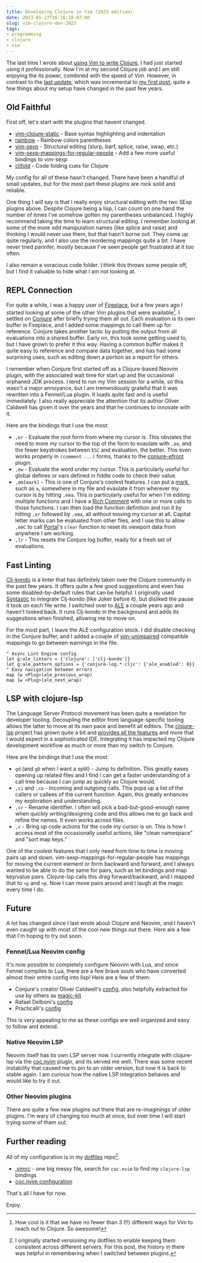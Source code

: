```yaml
---
title: Developing Clojure in Vim (2023 edition)
date: 2023-05-27T16:16:10-07:00
slug: vim-clojure-dev-2023
tags:
- programming
- clojure
- vim
---
```


The last time I wrote about [using Vim to write Clojure][1], I had just started using it professionally. Now I'm at my second Clojure job and I am still enjoying the its power, combined with the speed of Vim. However, in contrast to the [last update][26], which was incremental to [my first post][2], quite a few things about my setup have changed in the past few years.

<!--more-->

## Old Faithful

First off, let's start with the plugins that havent changed.

* [vim-clojure-static][3] - Base syntax highlighting and indentation
* [rainbow][4] - Rainbow colors parentheses
* [vim-sexp][5] - Structural editing (slurp, barf, splice, raise, swap, etc.)
* [vim-sexp-mappings-for-regular-people][6] - Add a few more useful bindings to vim-sexp
* [cljfold][7] - Code folding cues for Clojure

My config for all of these hasn't changed. There have been a handful of small updates, but for the most part these plugins are rock solid and reliable.

One thing I will say is that I really enjoy structural editing with the two SExp plugins above. Despite Clojure being a lisp, I can count on one hand the number of times I've somehow gotten my parentheses unbalanced. I highly recommend taking the time to learn structural editing. I remember looking at some of the more odd manipulation names (like splice and raise) and thinking I would never use them, but that hasn't borne out. They come up quite regularly, and I also use the reordering mappings quite a bit. I have never tried parinfer, mostly because I've seen people get frustrated at it too often.

I also remain a voracious code folder. I think this throws some people off, but I find it valuable to hide what I am not looking at.

## REPL Connection

For quite a while, I was a happy user of [Fireplace][8], but a few years ago I started looking at some of the other Vim plugins that were available[^1]. I settled on  [Conjure][9] after briefly trying them all out. Each evaluation is its own buffer in Fireplace, and I added some mappings to call them up for reference. Conjure takes another tactic by putting the output from all evaluations into a shared buffer. Early on, this took some getting used to, but I have grown to prefer it this way. Having a common buffer makes it quite easy to reference and compare data together, and has had some surprising uses, such as editing down a portion as a report for others.

I remember when Conjure first started off as a Clojure-based Neovim plugin, with the associated wait time for start up and the occasional orphaned JDK process. I tend to run my Vim session for a while, so this wasn't a major annoyance, but I am tremendously grateful that it was rewritten into a Fennel/Lua plugin. It loads quite fast and is useful immediately. I also really appreciate the attention that its author Oliver Caldwell has given it over the years and that he continues to innovate with it.

Here are the bindings that I use the most:
* `,er` - Evaluate the root form from where my cursor is. This obviates the need to more my cursor to the top of the form to evaulate with `,ee`, and the fewer keystrokes between `ESC` and evaluation, the better. This even works properly in `(comment ...)` forms, thanks to the [conjure-efroot][27] plugin.
* `,ew` - Evaluate the word under my cursor. This is particularly useful for global defines or vars defined in fiddle code to check their value.
* `,em[mark]` - This is one of Conjure's coolest features. I can put a [mark][10], such as `a`, somewhere in my file and evaulate it from wherever my cursor is by hitting `,ema`. This is particularly useful for when I'm editing multiple functions and I have a [Rich Comment][11] with one or more calls to those functions. I can then load the function definition and run it by hitting `,er` followed by `,ema`, all without moving my cursor at all. Capital letter marks can be evaluated from other files, and I use this to allow `,emC` to call [Portal][12]'s `clear` function to reset its viewport data from anywhere I am working.
* `,lr` - This resets the Conjure log buffer, ready for a fresh set of evaluations.

## Fast Linting

[Clj-kondo][12] is a linter that has definitely taken over the Clojure community in the past few years. It offers quite a few good suggestions and even has some disabled-by-default rules that can be helpful. I originally used [Syntastic][13] to integrate Clj-kondo (like Joker before it), but disliked the pause it took on each file write. I switched over to [ALE][14] a couple years ago and haven't looked back. It runs Clj-kondo in the background and adds its suggestions when finished, allowing me to move on.

For the most part, I leave the ALE configuration stock. I did disable checking in the Conjure buffer, and I added a couple of [vim-unimpaired][15] compatible mappings to go between warnings in the file.

```vim
" Async Lint Engine config
let g:ale_linters = {'clojure': ['clj-kondo']}
let g:ale_pattern_options = {'conjure-log.*.cljc': {'ale_enabled': 0}}
" Easy navigation between errors
map [w <Plug>(ale_previous_wrap)
map ]w <Plug>(ale_next_wrap)
```

## LSP with clojure-lsp

The Language Server Protocol movement has been quite a revelation for developer tooling. Decoupling the editor from language-specific tooling allows the latter to move at its own pace and benefit all editors. The [clojure-lsp][16] project has grown quite a bit and [provides all the features][28] and more that I would expect in a sophisticated IDE. Integrating it has impacted my Clojure development workflow as much or more than my switch to Conjure.

Here are the bindings that I use the most:
* `gd` (and `gD` when I want a split) - Jump to definition. This greatly eases opening up related files and I find I can get a faster understanding of a call tree because I can jump as quickly as Clojure would.
* `,ci` and `,co` - Incoming and outgoing calls. This pops up a list of the callers or callees of the current function. Again, this greatly enhances my exploration and understanding.
* `,cr` - Rename identifier. I often will pick a bad-but-good-enough name when quickly writing/designing code and this allows me to go back and refine the names. It even works across files.
* `,c` - Bring up code actions for the code my cursor is on. This is how I access most of the occasionally useful actions, like "clean namespace" and "sort map keys."

One of the coolest features that I only need from time to time is moving pairs up and down. vim-sexp-mappings-for-regular-people has mappings for moving the current element or form backward and forward, and I always wanted to be able to do the same for pairs, such as let bindings and map key/value pairs. Clojure-lsp calls this drag forward/backward, and I mapped that to `<p` and `>p`. Now I can move pairs around and I laugh at the magic every time I do.

## Future

A lot has changed since I last wrote about Clojure and Neovim, and I haven't even caught up with most of the cool new things out there. Here are a few that I'm hoping to try out soon.

### Fennel/Lua Neovim config

It's now possible to completely configure Neovim with Lua, and since Fennel compiles to Lua, there are a few brave souls who have converted almost their entire config into lisp! Here are a few of them:

* Conjure's creator Oliver Caldwell's [config][17], also helpfully extracted for use by others as [magic-kit][18]
* Rafael Delboni's [config][19]
* Practicalli's [config][20]

This is very appealing to me as these configs are well organized and easy to follow and extend.

### Native Neovim LSP

Neovim itself has its own LSP server now. I currently integrate with clojure-lsp via the [coc.nvim][21] plugin, and its served me well. There was some recent instability that caused me to pin to an older version, but now it is back to stable again. I am curious how the native LSP integration behaves and would like to try it out.

### Other Neovim plugins

There are quite a few new plugins out there that are re-imaginings of older plugins. I'm wary of changing too much at once, but over time I will start trying some of them out.

## Further reading

All of my configuration is in my [dotfiles][22] repo[^2].

* [.vimrc][23] - one big messy file, search for `coc.nvim` to find my `clojure-lsp` bindings
* [coc.nvim configuration][25]

That's all I have for now.

Enjoy.

[1]: /2018/07/14/vim-clojure-dev-2018/
[2]: /2014/02/12/setting-up-vim-for-clojure/
[3]: https://github.com/guns/vim-clojure-static
[4]: https://github.com/luochen1990/rainbow
[5]: https://github.com/guns/vim-sexp
[6]: https://github.com/tpope/vim-sexp-mappings-for-regular-people
[7]: https://github.com/gberenfield/cljfold.vim
[8]: https://github.com/tpope/vim-fireplace
[9]: https://conjure.fun/
[10]: https://vim.fandom.com/wiki/Using_marks
[11]: https://practical.li/clojure/clojure-cli/projects/rich-comments.html
[12]: https://github.com/djblue/portal
[13]: https://github.com/vim-syntastic/syntastic
[14]: https://github.com/dense-analysis/ale
[15]: https://github.com/tpope/vim-unimpaired
[16]: https://clojure-lsp.io/
[17]: https://github.com/Olical/dotfiles/tree/main/stowed/.config/nvim
[18]: https://github.com/Olical/magic-kit
[19]: https://github.com/rafaeldelboni/dotfiles/tree/master/config/nvim
[20]: https://github.com/practicalli/neovim-config-redux
[21]: https://github.com/neoclide/coc.nvim
[22]: https://github.com/justone/dotfiles-personal/
[23]: https://github.com/justone/dotfiles-personal/blob/personal/.vimrc
[25]: https://github.com/justone/dotfiles-personal/blob/personal/.vim/coc-settings.json
[26]: /2018/07/14/vim-clojure-dev-2018/
[27]: https://github.com/walterl/conjure-efroot
[28]: https://clojure-lsp.io/features/

[^1]: How cool is it that we have no fewer than 3 (!!) different ways for Vim to reach out to Clojure. So awesome!
[^2]: I originally started versioning my dotfiles to enable keeping them consistent across different servers. For this post, the history in there was helpful in remembering when I switched between plugins.
